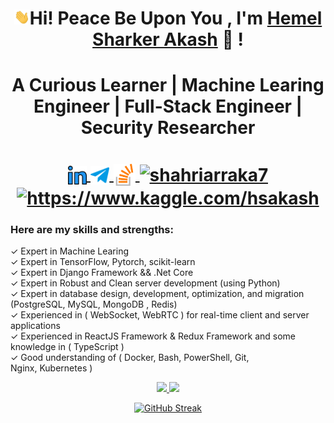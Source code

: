 <h1 align="center"><img src="https://github.com/gitsdeepak/gitsdeepak/blob/master/Assets/Hi.gif" width="25px">Hi! Peace Be Upon You , I'm <a href="https://github.com/skshahriarahmedraka">Hemel Sharker Akash</a> 🐬 !</h1>
<h1 align="center">
A Curious Learner | Machine Learing Engineer | Full-Stack Engineer | Security Researcher
</h1>
<h1 align="center">
<a href="https://www.linkedin.com/in/hemel-akash/">
  <img align="center" alt="https://www.linkedin.com/in/hemel-akash/" width="30px" src="img/linkedin.png" />
</a>
<a href="https://www.t.me/HemelAkash">
  <img align="center" alt="https://www.t.me/HemelAkash" width="30px" src="img/telegram2.png" />
</a>
<a href="https://stackoverflow.com/users/15684785/hemel-akash?tab=profile">
  <img align="center" alt="https://stackoverflow.com/users/15684785/hemel-akash" width="35px"  src="img/stackoverflow.png" />
</a>
  <a href="https://twitter.com/shahriarraka7" target="blank"><img align="center" src="https://raw.githubusercontent.com/rahuldkjain/github-profile-readme-generator/master/src/images/icons/Social/twitter.svg" alt="shahriarraka7" height="30" width="40" />
  </a>
<a href="https://www.kaggle.com/hsakash" target="blank"><img  align="center" src="https://raw.githubusercontent.com/rahuldkjain/github-profile-readme-generator/master/src/images/icons/Social/kaggle.svg" alt="https://www.kaggle.com/hsakash" height="30" width="40" />
  </a>

</h1>

### Here are my skills and strengths:

✓  Expert in Machine Learing <br/>
✓  Expert in  TensorFlow, Pytorch, scikit-learn  <br/>
✓  Expert in Django Framework && .Net Core  <br/>
✓  Expert in Robust and Clean server development (using Python) <br/>
✓  Expert in database design, development, optimization, and migration <br/>
   (PostgreSQL, MySQL, MongoDB , Redis)<br/>
✓  Experienced in ( WebSocket, WebRTC ) for real-time client and server applications <br/>
✓  Experienced in ReactJS Framework & Redux Framework  and some knowledge in ( TypeScript )<br/>
✓  Good understanding of ( Docker, Bash, PowerShell, Git,<br/>
   Nginx, Kubernetes )<br/>

<div align="center">
  <a href="https://github.com/HSAkash">
    <img height="180em"
      src="https://github-readme-stats.vercel.app/api?username=HSAkash&show_icons=true&theme=dark&include_all_commits=true&count_private=true" />
    <img height="180em"
      src="https://github-readme-stats.vercel.app/api/top-langs/?username=HSAkash&layout=compact&langs_count=10&theme=dark" />
</div>

 <div align="center">
   
[![GitHub Streak](https://github-readme-streak-stats.herokuapp.com?user=HSAkash&theme=dark&date_format=M%20j%5B%2C%20Y%5D)](https://git.io/streak-stats) 
  </div>


</div>
